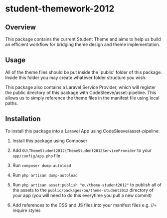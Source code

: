 # student-themework-2012

## Overview
This package contains the current Student Theme and aims to help us build an efficient workflow for bridging theme design and theme implementation.

## Usage
All of the theme files should be put inside the 'public' folder of this package. Inside this folder you may create whatever folder structure you wish.

This package also contains a Laravel Service Provider, which will register the public directory of this package with CodeSleeve/asset-pipeline. This allows us to simply reference the theme files in the manifest file using local paths.

## Installation
To install this package into a Laravel App using CodeSleeve/asset-pipeline:

1. Install this package using Composer

2. Add `OU\ThemeStudent2012\ThemeStudent2012ServiceProvider` to your `app/config/app.php` file

3. Run `composer dump-autoload`

4. Run `php artisan dump-autoload`

5. Run `php artisan asset:publish "ou/theme-student2012"` to publish all of the assets to the `public/packages/ou/theme-student2012` directory of your app (you will need to do this everytime you pull a new commit)

6. Add references to the CSS and JS files into your manifest files e.g. //= require styles
